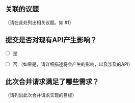 ## 关联的议题

（请在此处列出相关议题。如 #1）


## 提交是否对现有API产生影响？

* [ ] 是
* [ ] 否
（如果是，请详细描述将会产生的影响，以及涉及的API）


## 此次合并请求满足了哪些需求？

（请列出此次合并请求实现的目标）